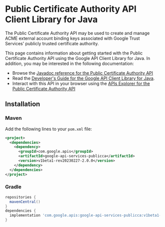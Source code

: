 # Public Certificate Authority API Client Library for Java

The Public Certificate Authority API may be used to create and manage ACME external account binding keys associated with Google Trust Services' publicly trusted certificate authority. 

This page contains information about getting started with the Public Certificate Authority API
using the Google API Client Library for Java. In addition, you may be interested
in the following documentation:

* Browse the [Javadoc reference for the Public Certificate Authority API][javadoc]
* Read the [Developer's Guide for the Google API Client Library for Java][google-api-client].
* Interact with this API in your browser using the [APIs Explorer for the Public Certificate Authority API][api-explorer]

## Installation

### Maven

Add the following lines to your `pom.xml` file:

```xml
<project>
  <dependencies>
    <dependency>
      <groupId>com.google.apis</groupId>
      <artifactId>google-api-services-publicca</artifactId>
      <version>v1beta1-rev20230227-2.0.0</version>
    </dependency>
  </dependencies>
</project>
```

### Gradle

```gradle
repositories {
  mavenCentral()
}
dependencies {
  implementation 'com.google.apis:google-api-services-publicca:v1beta1-rev20230227-2.0.0'
}
```

[javadoc]: https://googleapis.dev/java/google-api-services-publicca/latest/index.html
[google-api-client]: https://github.com/googleapis/google-api-java-client/
[api-explorer]: https://developers.google.com/apis-explorer/#p/publicca/v1/
